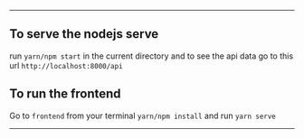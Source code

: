 
___

## To serve the nodejs serve
run `yarn/npm start` in the current directory and to see the api data go to this url `http://localhost:8000/api`
## To run the frontend
Go to `frontend` from your terminal `yarn/npm install`  and run `yarn serve`
___



